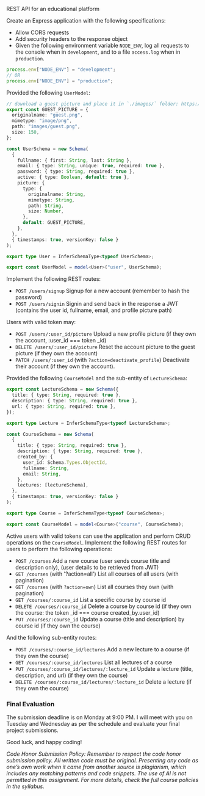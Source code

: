  REST API for an educational platform



Create an Express application with the following specifications:

- Allow CORS requests
- Add security headers to the response object
- Given the following environment variable `NODE_ENV`, log all requests to the console when in `development`, and to a file `access.log` when in `production`.

```typescript
process.env["NODE_ENV"] = "development";
// OR
process.env["NODE_ENV"] = "production";
```

Provided the following `UserModel`:

```typescript
// download a guest picture and place it in `./images/` folder: https://pics.freeicons.io/uploads/icons/png/7287311761535956910-512.png
export const GUEST_PICTURE = {
  originalname: "guest.png",
  mimetype: "image/png",
  path: "images/guest.png",
  size: 150,
};

const UserSchema = new Schema(
  {
    fullname: { first: String, last: String },
    email: { type: String, unique: true, required: true },
    password: { type: String, required: true },
    active: { type: Boolean, default: true },
    picture: {
      type: {
        originalname: String,
        mimetype: String,
        path: String,
        size: Number,
      },
      default: GUEST_PICTURE,
    },
  },
  { timestamps: true, versionKey: false }
);

export type User = InferSchemaType<typeof UserSchema>;

export const UserModel = model<User>("user", UserSchema);
```

Implement the following REST routes:

- `POST /users/signup` Signup for a new account (remember to hash the password)
- `POST /users/signin` Signin and send back in the response a JWT (contains the user id, fullname, email, and profile picture path)

Users with valid token may:

- `POST /users/:user_id/picture` Upload a new profile picture (if they own the account, :user_id === token \_id)
- `DELETE /users/:user_id/picture` Reset the account picture to the guest picture (if they own the account)
- `PATCH /users/:user_id` (with `?action=deactivate_profile`) Deactivate their account (if they own the account).

Provided the following `CourseModel` and the sub-entity of `LectureSchema`:

```typescript
export const LectureSchema = new Schema({
  title: { type: String, required: true },
  description: { type: String, required: true },
  url: { type: String, required: true },
});

export type Lecture = InferSchemaType<typeof LectureSchema>;

const CourseSchema = new Schema(
  {
    title: { type: String, required: true },
    description: { type: String, required: true },
    created_by: {
      user_id: Schema.Types.ObjectId,
      fullname: String,
      email: String,
    },
    lectures: [lectureSchema],
  },
  { timestamps: true, versionKey: false }
);

export type Course = InferSchemaType<typeof CourseSchema>;

export const CourseModel = model<Course>("course", CourseSchema);
```

Active users with valid tokens can use the application and perform CRUD operations on the `CourseModel`. Implement the following REST routes for users to perform the following operations:

- `POST /courses` Add a new course (user sends course title and description only), (user details to be retrieved from JWT)
- `GET /courses` (with '?action=all') List all courses of all users (with pagination)
- `GET /courses` (with `?action=own`) List all courses they own (with pagination)
- `GET /courses/:course_id` List a specific course by course id
- `DELETE /courses/:course_id` Delete a course by course id (if they own the course: the token \_id === course created_by.user_id)
- `PUT /courses/:course_id` Update a course (title and description) by course id (if they own the course)

And the following sub-entity routes:

- `POST /courses/:course_id/lectures` Add a new lecture to a course (if they own the course)
- `GET /courses/:course_id/lectures` List all lectures of a course
- `PUT /courses/:course_id/lectures/:lecture_id` Update a lecture (title, description, and url) (if they own the course)
- `DELETE /courses/:course_id/lectures/:lecture_id` Delete a lecture (if they own the course)

### Final Evaluation

The submission deadline is on Monday at 9:00 PM. I will meet with you on Tuesday and Wednesday as per the schedule and evaluate your final project submissions.

Good luck, and happy coding!

_Code Honor Submission Policy: Remember to respect the code honor submission policy. All written code must be original. Presenting any code as one’s own work when it came from another source is plagiarism, which includes any matching patterns and code snippets. The use of AI is not permitted in this assignment. For more details, check the full course policies in the syllabus._
